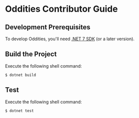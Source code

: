Oddities Contributor Guide
==========================

Development Prerequisites
-------------------------
To develop Oddities, you'll need [.NET 7 SDK][dotnet] (or a later version).

Build the Project
-----------------
Execute the following shell command:

```console
$ dotnet build
```

Test
----
Execute the following shell command:

```console
$ dotnet test
```

[dotnet]: https://dot.net/
